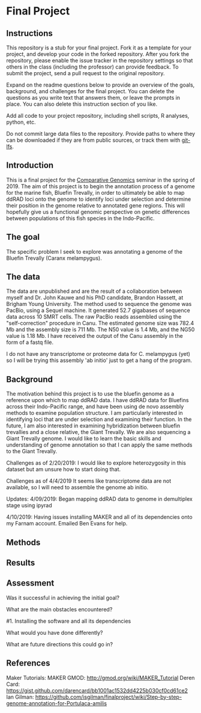 # Final Project

## Instructions

This repository is a stub for your final project. Fork it as a template for your project, and develop your code in the forked repository. After you fork the repository, please enable the issue tracker in the repository settings so that others in the class (including the professor) can provide feedback. To submit the project, send a pull request to the original repository.

Expand on the readme questions below to provide an overview of the goals, background, and challenges for the final project. You can delete the questions as you write text that answers them, or leave the prompts in place. You can also delete this instruction section of you like.

Add all code to your project repository, including shell scripts, R analyses, python, etc.

Do not commit large data files to the repository. Provide paths to where they can be downloaded if they
are from public sources, or track them with [git-lfs](https://git-lfs.github.com).

## Introduction

This is a final project for the [Comparative Genomics](https://github.com/Yale-EEB723/syllabus) seminar in the spring of 2019. 
The aim of this project is to begin the annotation process of a genome for the marine fish, Bluefin Trevally, in order to ultimately be able to map ddRAD loci onto the genome to identify loci under selection and determine their position in the genome relative to annotated gene regions. This will hopefully give us a functional genomic perspective on genetic differences between populations of this fish species in the Indo-Pacific.

## The goal

The specific problem I seek to explore was annotating a genome of the Bluefin Trevally (Caranx melampygus).

## The data

The data are unpublished and are the result of a collaboration between myself and Dr. John Kauwe and his PhD candidate, Brandon Hassett, at Brigham Young University.
The method used to sequence the genome was PacBio, using a Sequel machine. It generated 52.7 gigabases of sequence data across 10 SMRT cells.
The raw PacBio reads assembled using the "self-correction" procedure in Canu.
The estimated genome size was 782.4 Mb and the assembly size is 711 Mb.
The N50 value is 1.4 Mb, and the NG50 value is 1.18 Mb.
I have received the output of the Canu assembly in the form of a fastq file.

I do not have any transcriptome or proteome data for C. melampygus (yet) so I will be trying this assembly 'ab initio' just to get a hang of the program. 

## Background

The motivation behind this project is to use the bluefin genome as a reference upon which to map ddRAD data. 
I have ddRAD data for Bluefins across their Indo-Pacific range, and have been using de novo assembly methods to examine population structure.
I am particularly interested in identifying loci that are under selection and examining their function.
In the future, I am also interested in examining hybridization between bluefin trevallies and a close relative, the Giant Trevally. We are also sequencing a Giant Trevally genome.
I would like to learn the basic skills and understanding of genome annotation so that I can apply the same methods to the Giant Trevally.

Challenges as of 2/20/2019: 
I would like to explore heterozygosity in this dataset but am unsure how to start doing that.

Challenges as of 4/4/2019
It seems like transcriptome data are not available, so I will need to assemble the genome ab initio.

Updates:
4/09/2019: Began mapping ddRAD data to genome in demultiplex stage  using ipyrad

4/10/2019: Having issues installing MAKER and all of its dependencies onto my Farnam account. Emailed Ben Evans for help.

## Methods



## Results


## Assessment

Was it successful in achieving the initial goal?

What are the main obstacles encountered?

#1. Installing the software and all its dependencies

What would you have done differently?

What are future directions this could go in?

## References
Maker Tutorials:
MAKER GMOD: http://gmod.org/wiki/MAKER_Tutorial
Deren Card: https://gist.github.com/darencard/bb1001ac1532dd4225b030cf0cd61ce2
Ian Gilman: https://github.com/isgilman/finalproject/wiki/Step-by-step-genome-annotation-for-Portulaca-amilis


